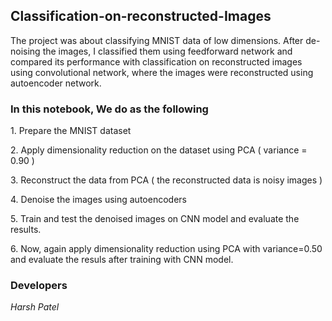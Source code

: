 <h2>Classification-on-reconstructed-Images</h2>
<p>The project was about classifying MNIST data of low dimensions. After de-noising the images, I classified them using feedforward network and compared its performance with classification on reconstructed images using convolutional network, where the images were reconstructed using autoencoder network.</p>

<h3>In this notebook, We do as the following</h3>
<p>1. Prepare the MNIST dataset</p>
<p>2. Apply dimensionality reduction on the dataset using PCA ( variance = 0.90 )</p>
<p>3. Reconstruct the data from PCA ( the reconstructed data is noisy images )</p>
<p>4. Denoise the images using autoencoders</p>
<p>5. Train and test the denoised images on CNN model and evaluate the results.</p>
<p>6. Now, again apply dimensionality reduction using PCA with variance=0.50 and evaluate the resuls after training with CNN model.</p>


<h3>Developers</h3>
<p><i>Harsh Patel</i></p>
